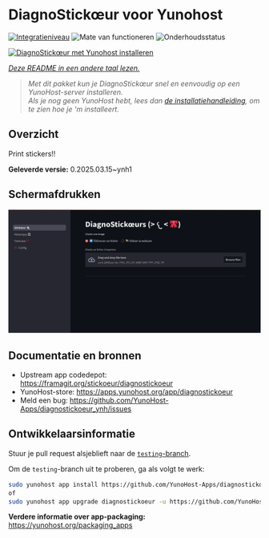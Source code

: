 <!--
NB: Deze README is automatisch gegenereerd door <https://github.com/YunoHost/apps/tree/master/tools/readme_generator>
Hij mag NIET handmatig aangepast worden.
-->

# DiagnoStickœur voor Yunohost

[![Integratieniveau](https://apps.yunohost.org/badge/integration/diagnostickoeur)](https://ci-apps.yunohost.org/ci/apps/diagnostickoeur/)
![Mate van functioneren](https://apps.yunohost.org/badge/state/diagnostickoeur)
![Onderhoudsstatus](https://apps.yunohost.org/badge/maintained/diagnostickoeur)

[![DiagnoStickœur met Yunohost installeren](https://install-app.yunohost.org/install-with-yunohost.svg)](https://install-app.yunohost.org/?app=diagnostickoeur)

*[Deze README in een andere taal lezen.](./ALL_README.md)*

> *Met dit pakket kun je DiagnoStickœur snel en eenvoudig op een YunoHost-server installeren.*  
> *Als je nog geen YunoHost hebt, lees dan [de installatiehandleiding](https://yunohost.org/install), om te zien hoe je 'm installeert.*

## Overzicht

Print stickers!!


**Geleverde versie:** 0.2025.03.15~ynh1

## Schermafdrukken

![Schermafdrukken van DiagnoStickœur](./doc/screenshots/screenshot.png)

## Documentatie en bronnen

- Upstream app codedepot: <https://framagit.org/stickoeur/diagnostickoeur>
- YunoHost-store: <https://apps.yunohost.org/app/diagnostickoeur>
- Meld een bug: <https://github.com/YunoHost-Apps/diagnostickoeur_ynh/issues>

## Ontwikkelaarsinformatie

Stuur je pull request alsjeblieft naar de [`testing`-branch](https://github.com/YunoHost-Apps/diagnostickoeur_ynh/tree/testing).

Om de `testing`-branch uit te proberen, ga als volgt te werk:

```bash
sudo yunohost app install https://github.com/YunoHost-Apps/diagnostickoeur_ynh/tree/testing --debug
of
sudo yunohost app upgrade diagnostickoeur -u https://github.com/YunoHost-Apps/diagnostickoeur_ynh/tree/testing --debug
```

**Verdere informatie over app-packaging:** <https://yunohost.org/packaging_apps>
